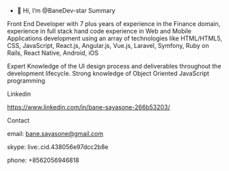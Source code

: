 - 👋 Hi, I’m @BaneDev-star
Summary

Front End Developer with 7 plus years of experience in the Finance domain, experience in full stack hand code
experience in Web and Mobile Applications development using an array of technologies like HTML/HTML5, CSS,
JavaScript, React.js, Angular.js, Vue.js, Laravel, Symfony, Ruby on Rails, React Native, Android, iOS

Expert Knowledge of the UI design process and deliverables throughout the development lifecycle.
Strong knowledge of Object Oriented JavaScript programming

Linkedin

https://www.linkedin.com/in/bane-sayasone-266b53203/

Contact

email: bane.sayasone@gmail.com

skype: live:.cid.438056e97dcc2b8e

phone: +8562056946818
